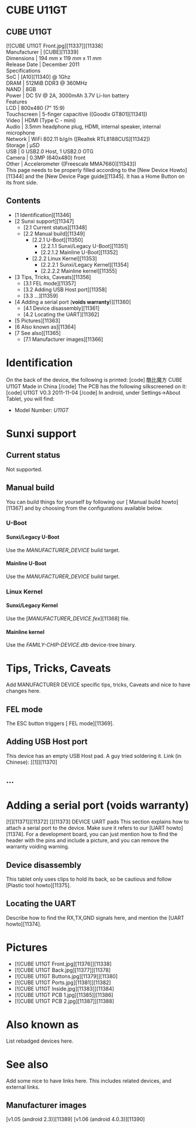 # CUBE U11GT
CUBE U11GT  
---  
[![CUBE U11GT Front.jpg][11337]][11338]  
Manufacturer |  [CUBE][11339]  
Dimensions |  194 _mm_ x 119 _mm_ x 11 _mm_  
Release Date |  December 2011   
Specifications   
SoC |  [A10][11340] @ 1Ghz   
DRAM |  512MiB DDR3 @ 360MHz   
NAND |  8GB   
Power |  DC 5V @ 2A, 3000mAh 3.7V Li-Ion battery   
Features   
LCD |  800x480 (7" 15:9)   
Touchscreen |  5-finger capacitive ([Goodix GT801][11341])   
Video |  HDMI (Type C - mini)   
Audio |  3.5mm headphone plug, HDMI, internal speaker, internal microphone   
Network |  WiFi 802.11 b/g/n ([Realtek RTL8188CUS][11342])   
Storage |  µSD   
USB |  0 USB2.0 Host, 1 USB2.0 OTG   
Camera |  0.3MP (640x480) front   
Other |  Accelerometer ([Freescale MMA7660][11343])   
This page needs to be properly filled according to the [New Device Howto][11344] and the [New Device Page guide][11345].
It has a Home Button on its front side. 
## Contents
  * [1 Identification][11346]
  * [2 Sunxi support][11347]
    * [2.1 Current status][11348]
    * [2.2 Manual build][11349]
      * [2.2.1 U-Boot][11350]
        * [2.2.1.1 Sunxi/Legacy U-Boot][11351]
        * [2.2.1.2 Mainline U-Boot][11352]
      * [2.2.2 Linux Kernel][11353]
        * [2.2.2.1 Sunxi/Legacy Kernel][11354]
        * [2.2.2.2 Mainline kernel][11355]
  * [3 Tips, Tricks, Caveats][11356]
    * [3.1 FEL mode][11357]
    * [3.2 Adding USB Host port][11358]
    * [3.3 ...][11359]
  * [4 Adding a serial port (**voids warranty**)][11360]
    * [4.1 Device disassembly][11361]
    * [4.2 Locating the UART][11362]
  * [5 Pictures][11363]
  * [6 Also known as][11364]
  * [7 See also][11365]
    * [7.1 Manufacturer images][11366]

# Identification
On the back of the device, the following is printed: 
[code] 
    酷比魔方
    CUBE U11GT Made in China
[/code]
The PCB has the following silkscreened on it: 
[code] 
    U11GT V0.3
    2011-11-04
[/code]
In android, under Settings->About Tablet, you will find: 
  * Model Number: _U11GT_

# Sunxi support
## Current status
Not supported. 
## Manual build
You can build things for yourself by following our [ Manual build howto][11367] and by choosing from the configurations available below. 
### U-Boot
#### Sunxi/Legacy U-Boot
Use the _MANUFACTURER_DEVICE_ build target. 
#### Mainline U-Boot
Use the _MANUFACTURER_DEVICE_ build target. 
### Linux Kernel
#### Sunxi/Legacy Kernel
Use the [_MANUFACTURER_DEVICE.fex_][11368] file. 
#### Mainline kernel
Use the _FAMILY-CHIP-DEVICE.dtb_ device-tree binary. 
# Tips, Tricks, Caveats
Add MANUFACTURER DEVICE specific tips, tricks, Caveats and nice to have changes here.
## FEL mode
The ESC button triggers [ FEL mode][11369]. 
## Adding USB Host port
This device has an empty USB Host pad. A guy tried soldering it. Link (in Chinese): [[1]][11370]
## ...
# Adding a serial port (**voids warranty**)
[![][11371]][11372]
[][11373]
DEVICE UART pads
This section explains how to attach a serial port to the device. Make sure it refers to our [UART howto][11374]. For a development board, you can just mention how to find the header with the pins and include a picture, and you can remove the warranty voiding warning.
## Device disassembly
This tablet only uses clips to hold its back, so be cautious and follow [Plastic tool howto][11375]. 
## Locating the UART
Describe how to find the RX,TX,GND signals here, and mention the [UART howto][11374].
# Pictures
  * [![CUBE U11GT Front.jpg][11376]][11338]
  * [![CUBE U11GT Back.jpg][11377]][11378]
  * [![CUBE U11GT Buttons.jpg][11379]][11380]
  * [![CUBE U11GT Ports.jpg][11381]][11382]
  * [![CUBE U11GT Inside.jpg][11383]][11384]
  * [![CUBE U11GT PCB 1.jpg][11385]][11386]
  * [![CUBE U11GT PCB 2.jpg][11387]][11388]

# Also known as
List rebadged devices here.
# See also
Add some nice to have links here. This includes related devices, and external links.
## Manufacturer images
[v1.05 (android 2.3)][11389]
[v1.06 (android 4.0.3)][11390]
